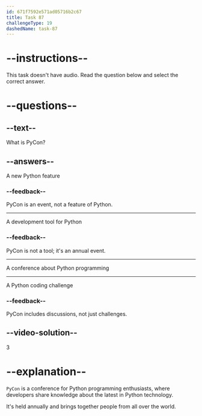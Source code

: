 ```yaml
---
id: 671f7592e571ad05716b2c67
title: Task 87
challengeType: 19
dashedName: task-87
---
```


# --instructions--

This task doesn't have audio. Read the question below and select the correct answer.

# --questions--

## --text--

What is PyCon?

## --answers--

A new Python feature

### --feedback--

PyCon is an event, not a feature of Python.

---

A development tool for Python

### --feedback--

PyCon is not a tool; it's an annual event.

---

A conference about Python programming

---

A Python coding challenge

### --feedback--

PyCon includes discussions, not just challenges.

## --video-solution--

3

# --explanation--

`PyCon` is a conference for Python programming enthusiasts, where developers share knowledge about the latest in Python technology.

It's held annually and brings together people from all over the world.
